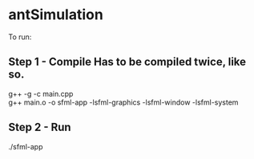 # antSimulation

To run:

Step 1 - Compile
Has to be compiled twice, like so.
------------------------
g++ -g -c main.cpp  
g++ main.o -o sfml-app -lsfml-graphics -lsfml-window -lsfml-system  

Step 2 - Run
------------------------
./sfml-app
